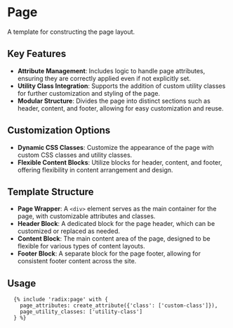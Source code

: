 # Page

A template for constructing the page layout.

## Key Features

- **Attribute Management**: Includes logic to handle page attributes, ensuring they are correctly applied even if not explicitly set.
- **Utility Class Integration**: Supports the addition of custom utility classes for further customization and styling of the page.
- **Modular Structure**: Divides the page into distinct sections such as header, content, and footer, allowing for easy customization and reuse.

## Customization Options

- **Dynamic CSS Classes**: Customize the appearance of the page with custom CSS classes and utility classes.
- **Flexible Content Blocks**: Utilize blocks for header, content, and footer, offering flexibility in content arrangement and design.

## Template Structure

- **Page Wrapper**: A `<div>` element serves as the main container for the page, with customizable attributes and classes.
- **Header Block**: A dedicated block for the page header, which can be customized or replaced as needed.
- **Content Block**: The main content area of the page, designed to be flexible for various types of content layouts.
- **Footer Block**: A separate block for the page footer, allowing for consistent footer content across the site.

## Usage

```twig
  {% include 'radix:page' with {
    page_attributes: create_attribute({'class': ['custom-class']}),
    page_utility_classes: ['utility-class']
  } %}
```
